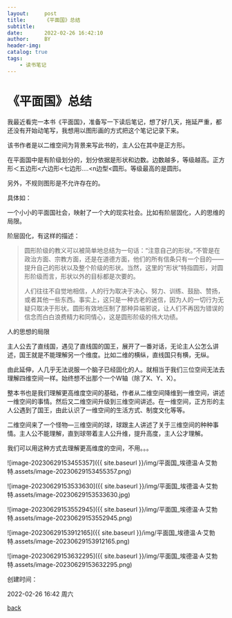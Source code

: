 ```yaml
---
layout:     post
title:      《平面国》总结
subtitle:   
date:       2022-02-26 16:42:10 
author:     BY
header-img: 
catalog: true
tags:
    - 读书笔记
---
```



# 《平面国》总结

我最近看完一本书《平面国》，准备写一下读后笔记，想了好几天，拖延严重，都还没有开始动笔写，我想用以图形画的方式把这个笔记记录下来。

该书作者是以二维空间为背景来写此书的，主人公在其中是正方形。

在平面国中是有阶级划分的，划分依据是形状和边数。边数越多，等级越高。正方形＜五边形<六边形<七边形....<n边型<圆形。等级最高的是圆形。

另外，不规则图形是不允许存在的。

具体如：

一个小小的平面国社会，映射了一个大的现实社会。比如有阶层固化，人的思维的局限。

阶层固化，有这样的描述：

> 圆形阶级的教义可以被简单地总结为一句话：“注意自己的形状。”不管是在政治方面、宗教方面，还是在道德方面，他们的所有信条只有一个目的——提升自己的形状以及整个阶级的形状。当然，这里的“形状”特指圆形，对圆形阶级而言，形状以外的目标都是次要的。
>
> 人们往往不自觉地相信，人的行为取决于决心、努力、训练、鼓励、赞扬，或者其他一些东西。事实上，这只是一种古老的迷信，因为人的一切行为无疑只取决于形状。圆形有效地压制了那种异端邪说，让人们不再因为错误的信念而白白浪费精力和同情心，这是圆形阶级的伟大功绩。
>

人的思想的局限

主人公去了直线国，遇见了直线国的国王，展开了一番对话，无论主人公怎么讲述，国王就是不能理解另一个维度。比如二维的横纵，直线国只有横，无纵。

由此延伸，人几乎无法说服一个脑子已经固化的人。就相当于我们三位空间无法去理解四维空间一样。始终想不出那个一个W轴（除了X、Y、X）。

整本书也是我们理解更高维度空间的基础，作者从二维空间降维到一维空间，讲述一维空间的事情。然后又二维空间升级到三维空间讲述。在一维空间，正方形的主人公遇到了国王，由此认识了一维空间的生活方式、制度文化等等。

二维空间来了一个怪物—三维空间的球，球跟主人讲述了关于三维空间的种种事情。主人公不能理解，直到球带着主人公升维，提升高度，主人公才理解。

我们可以用这种方式去理解更高维度的空间，不用。。。

![image-20230629153455357]({{ site.baseurl }}/img/平面国_埃德温·A·艾勃特.assets/image-20230629153455357.png)

![image-20230629153533630]({{ site.baseurl }}/img/平面国_埃德温·A·艾勃特.assets/image-20230629153533630.jpg)

![image-20230629153552945]({{ site.baseurl }}/img/平面国_埃德温·A·艾勃特.assets/image-20230629153552945.png)

![image-20230629153912165]({{ site.baseurl }}/img/平面国_埃德温·A·艾勃特.assets/image-20230629153912165.png)

![image-20230629153632295]({{ site.baseurl }}/img/平面国_埃德温·A·艾勃特.assets/image-20230629153632295.png)


创建时间：


2022-02-26 16:42 周六


[back](../booklist.md)